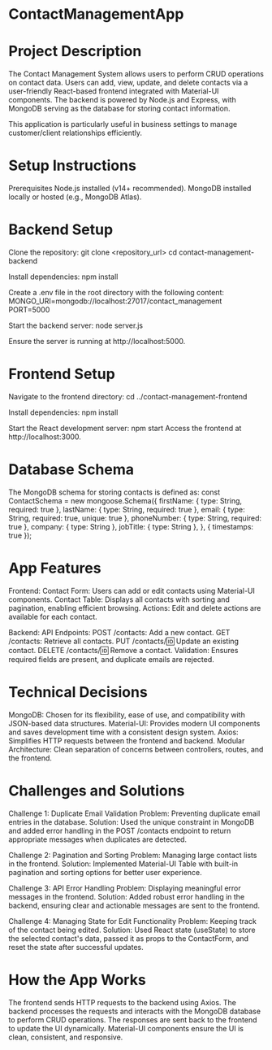 # ContactManagementApp

# Project Description
The Contact Management System allows users to perform CRUD operations on contact data. Users can add, view, update, and delete contacts via a user-friendly React-based frontend integrated with Material-UI components. The backend is powered by Node.js and Express, with MongoDB serving as the database for storing contact information.

This application is particularly useful in business settings to manage customer/client relationships efficiently.

# Setup Instructions
Prerequisites
Node.js installed (v14+ recommended).
MongoDB installed locally or hosted (e.g., MongoDB Atlas).

# Backend Setup

Clone the repository:
git clone <repository_url>
cd contact-management-backend

Install dependencies:
npm install

Create a .env file in the root directory with the following content:
MONGO_URI=mongodb://localhost:27017/contact_management
PORT=5000

Start the backend server:
node server.js

Ensure the server is running at http://localhost:5000.

# Frontend Setup
Navigate to the frontend directory:
cd ../contact-management-frontend

Install dependencies:
npm install

Start the React development server:
npm start
Access the frontend at http://localhost:3000.

# Database Schema
The MongoDB schema for storing contacts is defined as:
const ContactSchema = new mongoose.Schema({
  firstName: { type: String, required: true },
  lastName: { type: String, required: true },
  email: { type: String, required: true, unique: true },
  phoneNumber: { type: String, required: true },
  company: { type: String },
  jobTitle: { type: String },
}, { timestamps: true });


# App Features
Frontend:
Contact Form: Users can add or edit contacts using Material-UI components.
Contact Table: Displays all contacts with sorting and pagination, enabling efficient browsing.
Actions: Edit and delete actions are available for each contact.

Backend:
API Endpoints:
POST /contacts: Add a new contact.
GET /contacts: Retrieve all contacts.
PUT /contacts/:id: Update an existing contact.
DELETE /contacts/:id: Remove a contact.
Validation: Ensures required fields are present, and duplicate emails are rejected.

# Technical Decisions
MongoDB: Chosen for its flexibility, ease of use, and compatibility with JSON-based data structures.
Material-UI: Provides modern UI components and saves development time with a consistent design system.
Axios: Simplifies HTTP requests between the frontend and backend.
Modular Architecture: Clean separation of concerns between controllers, routes, and the frontend.

# Challenges and Solutions
Challenge 1: Duplicate Email Validation
Problem: Preventing duplicate email entries in the database.
Solution: Used the unique constraint in MongoDB and added error handling in the POST /contacts endpoint to return appropriate messages when duplicates are detected.

Challenge 2: Pagination and Sorting
Problem: Managing large contact lists in the frontend.
Solution: Implemented Material-UI Table with built-in pagination and sorting options for better user experience.

Challenge 3: API Error Handling
Problem: Displaying meaningful error messages in the frontend.
Solution: Added robust error handling in the backend, ensuring clear and actionable messages are sent to the frontend.

Challenge 4: Managing State for Edit Functionality
Problem: Keeping track of the contact being edited.
Solution: Used React state (useState) to store the selected contact's data, passed it as props to the ContactForm, and reset the state after successful updates.

# How the App Works
The frontend sends HTTP requests to the backend using Axios.
The backend processes the requests and interacts with the MongoDB database to perform CRUD operations.
The responses are sent back to the frontend to update the UI dynamically.
Material-UI components ensure the UI is clean, consistent, and responsive.
